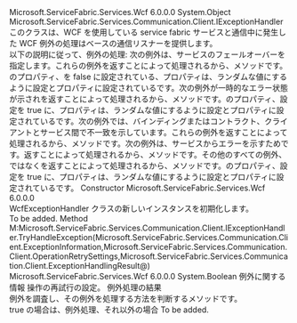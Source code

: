 <Type Name="WcfExceptionHandler" FullName="Microsoft.ServiceFabric.Services.Communication.Wcf.Client.WcfExceptionHandler">
  <TypeSignature Language="C#" Value="public class WcfExceptionHandler : Microsoft.ServiceFabric.Services.Communication.Client.IExceptionHandler" />
  <TypeSignature Language="ILAsm" Value=".class public auto ansi beforefieldinit WcfExceptionHandler extends System.Object implements class Microsoft.ServiceFabric.Services.Communication.Client.IExceptionHandler" />
  <TypeSignature Language="DocId" Value="T:Microsoft.ServiceFabric.Services.Communication.Wcf.Client.WcfExceptionHandler" />
  <TypeSignature Language="VB.NET" Value="Public Class WcfExceptionHandler&#xA;Implements IExceptionHandler" />
  <TypeSignature Language="F#" Value="type WcfExceptionHandler = class&#xA;    interface IExceptionHandler" />
  <AssemblyInfo>
    <AssemblyName>Microsoft.ServiceFabric.Services.Wcf</AssemblyName>
    <AssemblyVersion>6.0.0.0</AssemblyVersion>
  </AssemblyInfo>
  <Base>
    <BaseTypeName>System.Object</BaseTypeName>
  </Base>
  <Interfaces>
    <Interface>
      <InterfaceName>Microsoft.ServiceFabric.Services.Communication.Client.IExceptionHandler</InterfaceName>
    </Interface>
  </Interfaces>
  <Docs>
    <summary>
            このクラスは、WCF を使用している service fabric サービスと通信中に発生した WCF 例外の処理はベースの通信リスナーを提供します。
            </summary>
    <remarks>
            以下の説明に従って、例外の処理: <list type="table"> <item> <description>次の例外は、サービスのフェールオーバーを指定します。これらの例外を返すことによって処理される<see cref="T:Microsoft.ServiceFabric.Services.Communication.Client.ExceptionHandlingRetryResult" />から、<see cref="M:Microsoft.ServiceFabric.Services.Communication.Client.IExceptionHandler.TryHandleException(Microsoft.ServiceFabric.Services.Communication.Client.ExceptionInformation,Microsoft.ServiceFabric.Services.Communication.Client.OperationRetrySettings,Microsoft.ServiceFabric.Services.Communication.Client.ExceptionHandlingResult@)" />メソッドです。<see cref="P:Microsoft.ServiceFabric.Services.Communication.Client.ExceptionHandlingRetryResult.IsTransient" />のプロパティ、<see cref="T:Microsoft.ServiceFabric.Services.Communication.Client.ExceptionHandlingRetryResult" />を false に設定されている、<see cref="P:Microsoft.ServiceFabric.Services.Communication.Client.ExceptionHandlingRetryResult.RetryDelay" />プロパティは、ランダムな値にするように設定<see cref="P:Microsoft.ServiceFabric.Services.Communication.Client.OperationRetrySettings.MaxRetryBackoffIntervalOnNonTransientErrors" />と<see cref="P:Microsoft.ServiceFabric.Services.Communication.Client.ExceptionHandlingRetryResult.MaxRetryCount" />プロパティに設定されている<see cref="F:System.Int32.MaxValue" />です。<list type="bullet"><item><description><see cref="T:System.ServiceModel.EndpointNotFoundException" /></description></item><item><description><see cref="T:System.ServiceModel.CommunicationObjectAbortedException" /></description></item><item><description><see cref="T:System.ServiceModel.CommunicationObjectFaultedException" /></description></item><item><description><see cref="T:System.ObjectDisposedException" /></description></item><item><description><see cref="T:System.ServiceModel.ChannelTerminatedException" /></description></item></list></description></item><item><description>次の例外が一時的なエラー状態が示されを返すことによって処理される<see cref="T:Microsoft.ServiceFabric.Services.Communication.Client.ExceptionHandlingRetryResult" />から、<see cref="M:Microsoft.ServiceFabric.Services.Communication.Client.IExceptionHandler.TryHandleException(Microsoft.ServiceFabric.Services.Communication.Client.ExceptionInformation,Microsoft.ServiceFabric.Services.Communication.Client.OperationRetrySettings,Microsoft.ServiceFabric.Services.Communication.Client.ExceptionHandlingResult@)" />メソッドです。<see cref="P:Microsoft.ServiceFabric.Services.Communication.Client.ExceptionHandlingRetryResult.IsTransient" />のプロパティ、<see cref="T:Microsoft.ServiceFabric.Services.Communication.Client.ExceptionHandlingRetryResult" />設定を true に、<see cref="P:Microsoft.ServiceFabric.Services.Communication.Client.ExceptionHandlingRetryResult.RetryDelay" />プロパティは、ランダムな値にするように設定<see cref="P:Microsoft.ServiceFabric.Services.Communication.Client.OperationRetrySettings.MaxRetryBackoffIntervalOnTransientErrors" />と<see cref="P:Microsoft.ServiceFabric.Services.Communication.Client.ExceptionHandlingRetryResult.MaxRetryCount" />プロパティに設定されている<see cref="F:System.Int32.MaxValue" />です。<list type="bullet"><item><description><see cref="T:System.TimeoutException" /></description></item><item><description><see cref="T:System.ServiceModel.ServerTooBusyException" /></description></item></list></description></item><item><description>次の例外では、バインディングまたはコントラクト、クライアントとサービス間で不一致を示しています。これらの例外を返すことによって処理される<see cref="T:Microsoft.ServiceFabric.Services.Communication.Client.ExceptionHandlingThrowResult" />から、<see cref="M:Microsoft.ServiceFabric.Services.Communication.Client.IExceptionHandler.TryHandleException(Microsoft.ServiceFabric.Services.Communication.Client.ExceptionInformation,Microsoft.ServiceFabric.Services.Communication.Client.OperationRetrySettings,Microsoft.ServiceFabric.Services.Communication.Client.ExceptionHandlingResult@)" />メソッドです。<list type="bullet"><item><description><see cref="T:System.ServiceModel.ActionNotSupportedException" /></description></item><item><description><see cref="T:System.ServiceModel.AddressAccessDeniedException" /></description></item><item><description><see cref="T:System.ServiceModel.Security.SecurityAccessDeniedException" /></description></item></list></description></item><item><description>次の例外は、サービスからエラーを示すためです。返すことによって処理される<see cref="T:Microsoft.ServiceFabric.Services.Communication.Client.ExceptionHandlingThrowResult" />から、<see cref="M:Microsoft.ServiceFabric.Services.Communication.Client.IExceptionHandler.TryHandleException(Microsoft.ServiceFabric.Services.Communication.Client.ExceptionInformation,Microsoft.ServiceFabric.Services.Communication.Client.OperationRetrySettings,Microsoft.ServiceFabric.Services.Communication.Client.ExceptionHandlingResult@)" />メソッドです。<list type="bullet"><item><description><see cref="T:System.ServiceModel.FaultException" /></description></item></list></description></item><item><description>その他のすべての例外<see cref="T:System.ServiceModel.CommunicationException" />、ではなく<see cref="T:System.ServiceModel.FaultException" />を返すことによって処理される<see cref="T:Microsoft.ServiceFabric.Services.Communication.Client.ExceptionHandlingRetryResult" />から、<see cref="M:Microsoft.ServiceFabric.Services.Communication.Client.IExceptionHandler.TryHandleException(Microsoft.ServiceFabric.Services.Communication.Client.ExceptionInformation,Microsoft.ServiceFabric.Services.Communication.Client.OperationRetrySettings,Microsoft.ServiceFabric.Services.Communication.Client.ExceptionHandlingResult@)" />メソッドです。<see cref="P:Microsoft.ServiceFabric.Services.Communication.Client.ExceptionHandlingRetryResult.IsTransient" />のプロパティ、<see cref="T:Microsoft.ServiceFabric.Services.Communication.Client.ExceptionHandlingRetryResult" />設定を true に、<see cref="P:Microsoft.ServiceFabric.Services.Communication.Client.ExceptionHandlingRetryResult.RetryDelay" />プロパティは、ランダムな値にするように設定<see cref="P:Microsoft.ServiceFabric.Services.Communication.Client.OperationRetrySettings.MaxRetryBackoffIntervalOnTransientErrors" />と<see cref="P:Microsoft.ServiceFabric.Services.Communication.Client.ExceptionHandlingRetryResult.MaxRetryCount" />プロパティに設定されている<see cref="P:Microsoft.ServiceFabric.Services.Communication.Client.OperationRetrySettings.DefaultMaxRetryCount" />です。</description></item></list></remarks>
  </Docs>
  <Members>
    <Member MemberName=".ctor">
      <MemberSignature Language="C#" Value="public WcfExceptionHandler ();" />
      <MemberSignature Language="ILAsm" Value=".method public hidebysig specialname rtspecialname instance void .ctor() cil managed" />
      <MemberSignature Language="DocId" Value="M:Microsoft.ServiceFabric.Services.Communication.Wcf.Client.WcfExceptionHandler.#ctor" />
      <MemberSignature Language="VB.NET" Value="Public Sub New ()" />
      <MemberType>Constructor</MemberType>
      <AssemblyInfo>
        <AssemblyName>Microsoft.ServiceFabric.Services.Wcf</AssemblyName>
        <AssemblyVersion>6.0.0.0</AssemblyVersion>
      </AssemblyInfo>
      <Parameters />
      <Docs>
        <summary>
            WcfExceptionHandler クラスの新しいインスタンスを初期化します。
            </summary>
        <remarks>To be added.</remarks>
      </Docs>
    </Member>
    <Member MemberName="Microsoft.ServiceFabric.Services.Communication.Client.IExceptionHandler.TryHandleException">
      <MemberSignature Language="C#" Value="bool IExceptionHandler.TryHandleException (Microsoft.ServiceFabric.Services.Communication.Client.ExceptionInformation exceptionInformation, Microsoft.ServiceFabric.Services.Communication.Client.OperationRetrySettings retrySettings, out Microsoft.ServiceFabric.Services.Communication.Client.ExceptionHandlingResult result);" />
      <MemberSignature Language="ILAsm" Value=".method hidebysig newslot virtual instance bool Microsoft.ServiceFabric.Services.Communication.Client.IExceptionHandler.TryHandleException(class Microsoft.ServiceFabric.Services.Communication.Client.ExceptionInformation exceptionInformation, class Microsoft.ServiceFabric.Services.Communication.Client.OperationRetrySettings retrySettings, [out] class Microsoft.ServiceFabric.Services.Communication.Client.ExceptionHandlingResult&amp; result) cil managed" />
      <MemberSignature Language="DocId" Value="M:Microsoft.ServiceFabric.Services.Communication.Wcf.Client.WcfExceptionHandler.Microsoft#ServiceFabric#Services#Communication#Client#IExceptionHandler#TryHandleException(Microsoft.ServiceFabric.Services.Communication.Client.ExceptionInformation,Microsoft.ServiceFabric.Services.Communication.Client.OperationRetrySettings,Microsoft.ServiceFabric.Services.Communication.Client.ExceptionHandlingResult@)" />
      <MemberType>Method</MemberType>
      <Implements>
        <InterfaceMember>M:Microsoft.ServiceFabric.Services.Communication.Client.IExceptionHandler.TryHandleException(Microsoft.ServiceFabric.Services.Communication.Client.ExceptionInformation,Microsoft.ServiceFabric.Services.Communication.Client.OperationRetrySettings,Microsoft.ServiceFabric.Services.Communication.Client.ExceptionHandlingResult@)</InterfaceMember>
      </Implements>
      <AssemblyInfo>
        <AssemblyName>Microsoft.ServiceFabric.Services.Wcf</AssemblyName>
        <AssemblyVersion>6.0.0.0</AssemblyVersion>
      </AssemblyInfo>
      <ReturnValue>
        <ReturnType>System.Boolean</ReturnType>
      </ReturnValue>
      <Parameters>
        <Parameter Name="exceptionInformation" Type="Microsoft.ServiceFabric.Services.Communication.Client.ExceptionInformation" />
        <Parameter Name="retrySettings" Type="Microsoft.ServiceFabric.Services.Communication.Client.OperationRetrySettings" />
        <Parameter Name="result" Type="Microsoft.ServiceFabric.Services.Communication.Client.ExceptionHandlingResult&amp;" RefType="out" />
      </Parameters>
      <Docs>
        <param name="exceptionInformation">例外に関する情報</param>
        <param name="retrySettings">操作の再試行の設定。</param>
        <param name="result">例外処理の結果</param>
        <summary>
            例外を調査し、その例外を処理する方法を判断するメソッドです。 
            </summary>
        <returns>true の場合は、例外処理、それ以外の場合</returns>
        <remarks>To be added.</remarks>
      </Docs>
    </Member>
  </Members>
</Type>